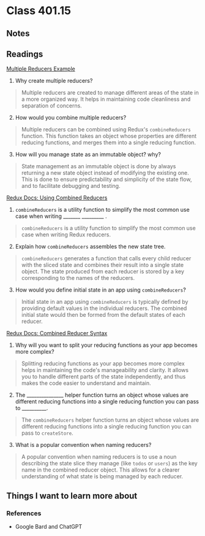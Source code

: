 # Class 401.15

## Notes

## Readings
[Multiple Reducers Example](https://www.youtube.com/watch?v=gBER4Or86hE)

1. Why create multiple reducers?
> Multiple reducers are created to manage different areas of the state in a more organized way. It helps in maintaining code cleanliness and separation of concerns.

2. How would you combine multiple reducers?
> Multiple reducers can be combined using Redux's `combineReducers` function. This function takes an object whose properties are different reducing functions, and merges them into a single reducing function.

3. How will you manage state as an immutable object?  why?
> State management as an immutable object is done by always returning a new state object instead of modifying the existing one. This is done to ensure predictability and simplicity of the state flow, and to facilitate debugging and testing.

[Redux Docs: Using Combined Reducers](https://redux.js.org/recipes/structuring-reducers/using-combinereducers/)

1. `combineReducers` is a utility function to simplify the most common use case when writing _______ _________ .
> `combineReducers` is a utility function to simplify the most common use case when writing Redux reducers.

2. Explain how `combineReducers` assembles the new state tree.
> `combineReducers` generates a function that calls every child reducer with the sliced state and combines their result into a single state object. The state produced from each reducer is stored by a key corresponding to the names of the reducers.

3. How would you define initial state in an app using `combineReducers`? 
> Initial state in an app using `combineReducers` is typically defined by providing default values in the individual reducers. The combined initial state would then be formed from the default states of each reducer.

[Redux Docs: Combined Reducer Syntax](https://redux.js.org/api/combinereducers/)

1. Why will you want to split your reducing functions as your app becomes more complex?
> Splitting reducing functions as your app becomes more complex helps in maintaining the code's manageability and clarity. It allows you to handle different parts of the state independently, and thus makes the code easier to understand and maintain.

2. The _______________ helper function turns an object whose values are different reducing functions into a single reducing function you can pass to __________.
> The `combineReducers` helper function turns an object whose values are different reducing functions into a single reducing function you can pass to `createStore`.

3. What is a popular convention when naming reducers?
> A popular convention when naming reducers is to use a noun describing the state slice they manage (like `todos` or `users`) as the key name in the combined reducer object. This allows for a clearer understanding of what state is being managed by each reducer.

## Things I want to learn more about

### References
- Google Bard and ChatGPT

